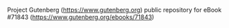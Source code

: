 Project Gutenberg (https://www.gutenberg.org) public repository
for eBook #71843 (https://www.gutenberg.org/ebooks/71843)
